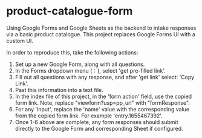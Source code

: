 # product-catalogue-form
 Using Google Forms and Google Sheets as the backend to intake responses via a basic product catalogue. This project replaces Google Forms UI with a custom UI. 

 In order to reproduce this, take the following actions:
 1. Set up a new Google Form, along with all questions.
 2. In the Forms dropdown menu (⋮), select 'get pre-filled link'.
 3. Fill out all questions with any response, and after 'get link' select: 'Copy Link'.
 4. Past this information into a text file.
 5. In the index file of this project, in the 'form action' field, use the copied form link. Note, replace "viewform?usp=pp_url" with "formResponse".
 6. For any 'input', replace the 'name' value with the corresponding value from the copied form link. For example 'entry.1655467392'.
 7. Once 1-6 above are complete, any form responses should submit directly to the Google Form and corresponding Sheet if configured. 
